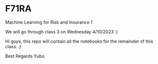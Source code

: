 # F71RA
Machine Learning for Risk and Insurance 1

We will go through class 3 on Wednesday 4/10/2023 :)

Hi guys, this repo will contain all the notebooks for the remainder of this class. :)

Best Regards
Yubo
